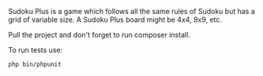 Sudoku Plus is a game which follows all the same rules of Sudoku but has
a grid of variable size. A Sudoku Plus board might be 4x4, 9x9, etc.

Pull the project and don't forget to run composer install.

To run tests use:
```
php bin/phpunit
```
